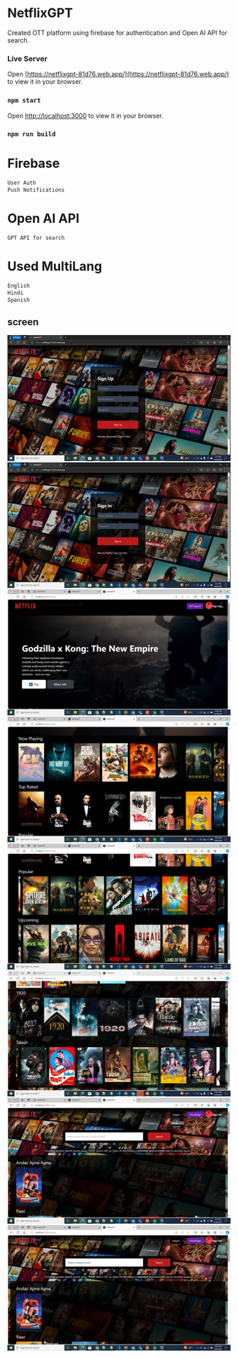 # NetflixGPT
Created OTT platform using firebase for authentication and Open AI API for search. 

### Live Server
   Open [https://netflixgpt-81d76.web.app/](https://netflixgpt-81d76.web.app/) to view it in your browser.

### `npm start`

Open [http://localhost:3000](http://localhost:3000) to view it in your browser.

### `npm run build`


# Firebase
    User Auth
    Push Notifications
# Open AI API
    GPT API for search
# Used MultiLang
    English 
    Hindi
    Spanish

## screen

![Sign UP screen](images/SignUp.png "SignUP screen") 
![Sign IN screen](images/SignIn.png "SignIN screen")
![Home screen](images/Home_Page.png "Home screen") 
![Movie List](images/Movie_List.png "Movie List")
![Movie List 2](images/ML_2.png "Movie List2")
![Movie List 3](images/ML_3.png "Movie List3")
![Movie List ](images/Multi_Lang.png "Multi lang")
![Search screen](images/Search_Page.png "Search screen") 
